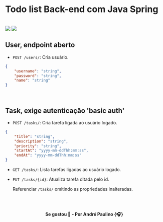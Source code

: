 # Todo list Back-end com Java Spring
    
<br>

<img src="https://img.shields.io/badge/Java-ED8B00?style=for-the-badge&logo=openjdk&logoColor=white"/>
<img src="https://img.shields.io/badge/spring-%236DB33F.svg?style=for-the-badge&logo=spring&logoColor=white"/>

<br>

## User, endpoint aberto

* `POST /users/`: Cria usuário.
``` json
{
    "username": "string",
    "password": "string",
    "name": "string"
}
```

<br>

## Task, exige autenticação 'basic auth'

* `POST /tasks/`: Cria tarefa ligada ao usuário logado.

``` json
{  
    "title": "string",
    "description": "string",
    "priority": "string",
    "startAt": "yyyy-mm-ddThh:mm:ss",
    "endAt": "yyyy-mm-ddThh:mm:ss" 
}
```

* `GET /tasks/`: Lista tarefas ligadas ao usuário logado.

* `PUT /tasks/{id}`: Atualiza tarefa ditada pelo id.

    Referenciar `/tasks/` omitindo as propriedades inalteradas.

<br>

<br>

<p align="center"><b>
Se gostou 🌟 - Por André Paulino {🎧}
</b></p>
